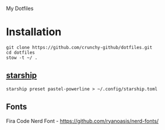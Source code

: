 My Dotfiles

# Installation

	git clone https://github.com/crunchy-github/dotfiles.git
	cd dotfiles
	stow -t ~/ .



## [starship](https://starship.rs/)

	starship preset pastel-powerline > ~/.config/starship.toml

## Fonts

Fira Code Nerd Font - https://github.com/ryanoasis/nerd-fonts/

